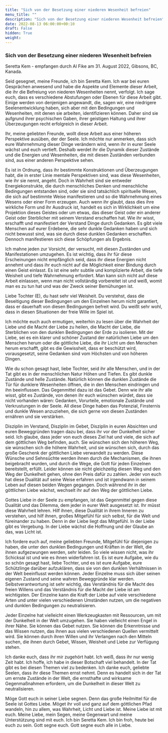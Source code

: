 ```yaml
---
title: "Sich von der Besetzung einer niederen Wesenheit befreien"
menu_title: ""
description: "Sich von der Besetzung einer niederen Wesenheit befreien"
date: 2022-08-13 06:00:00+00:10
draft: False
hidden: True
weight:
---
```

### Sich von der Besetzung einer niederen Wesenheit befreien

Seretta Kem - empfangen durch Al Fike am 31. August 2022, Gibsons, BC, Kanada.

Seid gesegnet, meine Freunde, ich bin Seretta Kem. Ich war bei euren Gesprächen anwesend und habe die Aspekte und Elemente dieser Arbeit, die ihr die Befreiung von niederen Wesenheiten nennt, verfolgt. Ich sage euch, dass es verschiedene Abstufungen oder Ebenen für diese Arbeit gibt. Einige werden von denjenigen angewandt, die, sagen wir, eine niedrigere Seelenentwicklung haben, sich aber mit den Bedingungen und Wesenheiten, mit denen sie arbeiten, identifizieren können. Daher sind sie aufgrund ihrer psychischen Gaben, ihrer geistigen Haltung und ihrer Überzeugungen recht erfolgreich in dieser Arbeit.

Ihr, meine geliebten Freunde, wollt diese Arbeit aus einer höheren Perspektive ausüben, der der Seele. Ich möchte nur anmerken, dass sich eure Wahrnehmung dieser Dinge verändern wird, wenn ihr in eurer Seele wächst und euch vertieft. Deshalb werdet ihr die Dynamik dieser Zustände und die Energien und Wesenheiten, die mit diesen Zuständen verbunden sind, aus einer anderen Perspektive sehen.

Es ist in Ordnung, dass ihr bestimmte Konstruktionen und Überzeugungen habt, die in erster Linie mentale Perspektiven sind, was diese Wesenheiten, wie ihr sie nennt, angeht. Doch in Wahrheit sind sie entweder Energiekonstrukte, die durch menschliches Denken und menschliche Bedingungen entstanden sind, oder sie sind tatsächlich spirituelle Wesen, die sich auf bestimmte Weise manifestieren und so die Wahrnehmung eines Wesens oder einer Form erzeugen. Auch wenn ihr glaubt, dass dies ihre wirkliche Form und ihr Ausdruck ist, handelt es sich in Wirklichkeit um eine Projektion dieses Geistes oder um etwas, das dieser Geist oder ein anderer Geist oder Sterblicher mit seinem Verstand erschaffen hat. Wie ihr wisst, erschafft und manifestiert der Verstand Dinge durch Gedanken. Es gibt viele Menschen auf eurer Erdebene, die sehr dunkle Gedanken haben und sich nicht bewusst sind, was sie durch diese dunklen Gedanken erschaffen. Dennoch manifestieren sich diese Schöpfungen als Ergebnis.

Ich mahne jeden zur Vorsicht, der versucht, mit diesen Zuständen und Manifestationen umzugehen. Es ist wichtig, dass ihr für diese Erscheinungen nicht empfänglich seid, dass ihr diese Energien nicht annehmt und dass ihr euch nicht auf die Möglichkeit einer Bindung durch einen Geist einlasst. Es ist eine sehr subtile und komplizierte Arbeit, die tiefe Weisheit und tiefe Wahrnehmung erfordert. Man kann sich nicht auf diese Arbeit einlassen, wenn man nicht vollständig vorbereitet ist und weiß, womit man es zu tun hat und was der Zweck seiner Bemühungen ist.

Liebe Tochter (E), du hast sehr viel Weisheit. Du verstehst, dass die Beseitigung dieser Bedingungen um den Einzelnen herum nicht garantiert, dass er dauerhaft von diesen Bedingungen befreit wird. Du weißt sehr wohl, dass in diesen Situationen der freie Wille im Spiel ist.

Ich möchte euch auch ermutigen, weiterhin zu lesen über die Wahrheit der Liebe und die Macht der Liebe zu heilen, die Macht der Liebe, die Sterblichen von den dunklen Bedingungen der Erde zu isolieren. Mit der Liebe, sei es ein klarer und schöner Zustand der natürlichen Liebe um den Menschen herum oder die göttliche Liebe, die ihr Licht um den Menschen herum erschafft, gibt es die Gewissheit, dass er beschützt wird, vorausgesetzt, seine Gedanken sind vom Höchsten und von höheren Dingen. 

Wie du schon gesagt hast, liebe Tochter, seid ihr alle Menschen, und in der Tat gibt es in der menschlichen Natur Höhen und Tiefen. Es gibt dunkle Zustände und helle Zustände. Natürlich können die dunklen Zustände die Tür für dunklere Wesenheiten öffnen, die in den Menschen eindringen und ihn beeinflussen. Das Gegenmittel dazu ist das Gebet. Denn wie ihr alle wisst, gibt es Zustände, von denen ihr euch wünschen würdet, dass sie nicht vorhanden wären: Gedanken, Vorurteile, emotionale Zustände und Verkrustungen in der Seele. All diese Dinge haben das Potenzial, Finsternis und dunkle Wesen anzuziehen, die sich gerne von diesen Zuständen ernähren und sie verstärken.

Disziplin im Verstand, Disziplin im Gebet, Disziplin in euren Absichten und euren Beweggründen tragen dazu bei, dass ihr vor der Dunkelheit sicher seid. Ich glaube, dass jeder von euch dieses Ziel hat und viele, die sich auf dem göttlichen Weg befinden, auch. Sie wünschen sich den höheren Weg, sie wünschen sich die höhere Wahrheit, und sie wünschen sich, durch das große Geschenk der göttlichen Liebe verwandelt zu werden. Diese Wünsche und Sehnsüchte werden ihnen durch die Mechanismen, die ihnen beigebracht wurden, und durch die Wege, die Gott für jeden Einzelnen bereitstellt, erfüllt. Leider können sie nicht gleichzeitig diesen Weg und den Weg der Dunkelheit gehen, ohne den Preis dafür zu zahlen. Jeder von euch hat diese Dualität auf seine Weise erfahren und ist irgendwann in seinem Leben auf diesen beiden Wegen gegangen. Doch während ihr in der göttlichen Liebe wächst, wechselt ihr auf den Weg der göttlichen Liebe.

Gottes Liebe in der Seele zu empfangen, ist das Gegenmittel gegen diese Dualität und das Dilemma, dem jeder in eurer Welt ausgesetzt ist. Ihr müsst diese Wahrheit lehren. Hilf ihnen, diese Dualität in ihrem Inneren zu verstehen, und hilf ihnen, großes Mitgefühl für sich selbst, für die Welt und füreinander zu haben. Denn in der Liebe liegt das Mitgefühl. In der Liebe gibt es Vergebung. In der Liebe wächst die Hoffnung und der Glaube an das, was Licht ist.

Ich fordere euch auf, meine geliebten Freunde, Mitgefühl für diejenigen zu haben, die unter den dunklen Bedingungen und Kräften in der Welt, die ihnen aufgezwungen werden, sehr leiden. So viele wissen nicht, was ihr Schicksal ist und wie es ihnen widerfahren ist. Es ist eure Aufgabe, wie du so schön gesagt hast, liebe Tochter, und es ist eure Aufgabe, eure Schützlinge darüber aufzuklären, dass sie von den dunklen Verhältnissen in der Welt beeinflusst werden können. Jeder Einzelne muss sich über seinen eigenen Zustand und seine wahren Beweggründe klar werden. Selbstverantwortung ist sehr wichtig, das Verständnis für die Macht des freien Willens und das Verständnis für die Macht der Liebe ist am wichtigsten. Der Einzelne kann die Kraft der Liebe auf viele verschiedene Arten und unter vielen verschiedenen Umständen nutzen, um die negativen und dunklen Bedingungen zu neutralisieren.

Jeder Einzelne hat vielleicht einen Werkzeugkasten mit Ressourcen, um mit der Dunkelheit in der Welt umzugehen. Sie haben vielleicht einen Engel in ihrer Nähe. Sie können das Gebet nutzen. Sie können die Erkenntnisse und das Wissen nutzen, das ihnen aus vielen verschiedenen Quellen vermittelt wird. Sie können durch ihren Willen und ihr Verlangen nach den Mitteln suchen, die ihnen durch Gebet, Wissen, Weisheit und Liebe zur Verfügung stehen.

Ich danke euch, dass ihr mir zugehört habt. Ich weiß, dass ihr nur wenig Zeit habt. Ich hoffe, ich habe in dieser Botschaft viel behandelt. In der Tat gibt es bei diesen Themen viel zu bedenken. Ich danke euch, geliebte Seelen, dass ihr diese Themen ernst nehmt. Denn es handelt sich in der Tat um ernste Zustände in der Welt, die ernsthafte und wirksame Gegenmaßnahmen erfordern, um die Dunkelheit in dieser Welt zu neutralisieren. 

Möge Gott euch in seiner Liebe segnen. Denn das große Heilmittel für die Seele ist Gottes Liebe. Möget ihr voll und ganz auf dem göttlichen Pfad wandeln, hin zu allem, was Wahrheit, Licht und Liebe ist. Meine Liebe ist mit euch. Meine Liebe, mein Segen, meine Gegenwart und meine Unterstützung sind mit euch. Ich bin Seretta Kem. Ich bin froh, heute bei euch zu sein. Gott segne euch. Gott segne euch alle in Liebe.